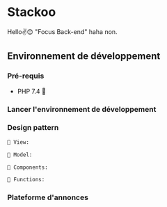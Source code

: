 # Stackoo

Hello✌😊
"Focus Back-end" haha non.

## Environnement de développement


### Pré-requis

- PHP 7.4 👐

### Lancer l'environnement de développement


### Design pattern

```bash
📂 View:  

📂 Model:  

📂 Components:  

📂 Functions: 
```
### Plateforme d'annonces

```bash

```